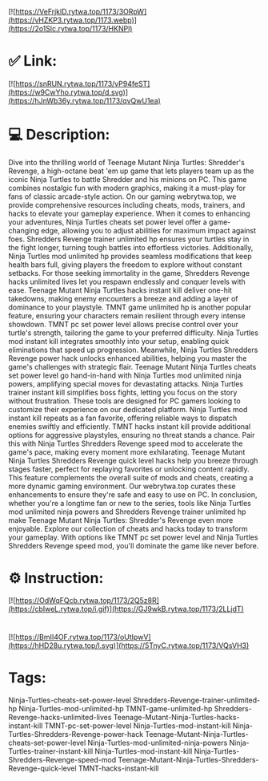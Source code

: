 [![https://VeFrjklD.rytwa.top/1173/3ORpW](https://vHZKP3.rytwa.top/1173.webp)](https://2o1Slc.rytwa.top/1173/HKNPl)
# ✅ Link:
[![https://snRUN.rytwa.top/1173/vP94feST](https://w9CwYho.rytwa.top/d.svg)](https://hJnWb36y.rytwa.top/1173/qvQwU1ea)
# 💻 Description:
Dive into the thrilling world of Teenage Mutant Ninja Turtles: Shredder's Revenge, a high-octane beat 'em up game that lets players team up as the iconic Ninja Turtles to battle Shredder and his minions on PC. This game combines nostalgic fun with modern graphics, making it a must-play for fans of classic arcade-style action. On our gaming webrytwa.top, we provide comprehensive resources including cheats, mods, trainers, and hacks to elevate your gameplay experience.
When it comes to enhancing your adventures, Ninja Turtles cheats set power level offer a game-changing edge, allowing you to adjust abilities for maximum impact against foes. Shredders Revenge trainer unlimited hp ensures your turtles stay in the fight longer, turning tough battles into effortless victories. Additionally, Ninja Turtles mod unlimited hp provides seamless modifications that keep health bars full, giving players the freedom to explore without constant setbacks.
For those seeking immortality in the game, Shredders Revenge hacks unlimited lives let you respawn endlessly and conquer levels with ease. Teenage Mutant Ninja Turtles hacks instant kill deliver one-hit takedowns, making enemy encounters a breeze and adding a layer of dominance to your playstyle. TMNT game unlimited hp is another popular feature, ensuring your characters remain resilient through every intense showdown.
TMNT pc set power level allows precise control over your turtle's strength, tailoring the game to your preferred difficulty. Ninja Turtles mod instant kill integrates smoothly into your setup, enabling quick eliminations that speed up progression. Meanwhile, Ninja Turtles Shredders Revenge power hack unlocks enhanced abilities, helping you master the game's challenges with strategic flair.
Teenage Mutant Ninja Turtles cheats set power level go hand-in-hand with Ninja Turtles mod unlimited ninja powers, amplifying special moves for devastating attacks. Ninja Turtles trainer instant kill simplifies boss fights, letting you focus on the story without frustration. These tools are designed for PC gamers looking to customize their experience on our dedicated platform.
Ninja Turtles mod instant kill repeats as a fan favorite, offering reliable ways to dispatch enemies swiftly and efficiently. TMNT hacks instant kill provide additional options for aggressive playstyles, ensuring no threat stands a chance. Pair this with Ninja Turtles Shredders Revenge speed mod to accelerate the game's pace, making every moment more exhilarating.
Teenage Mutant Ninja Turtles Shredders Revenge quick level hacks help you breeze through stages faster, perfect for replaying favorites or unlocking content rapidly. This feature complements the overall suite of mods and cheats, creating a more dynamic gaming environment. Our webrytwa.top curates these enhancements to ensure they're safe and easy to use on PC.
In conclusion, whether you're a longtime fan or new to the series, tools like Ninja Turtles mod unlimited ninja powers and Shredders Revenge trainer unlimited hp make Teenage Mutant Ninja Turtles: Shredder's Revenge even more enjoyable. Explore our collection of cheats and hacks today to transform your gameplay. With options like TMNT pc set power level and Ninja Turtles Shredders Revenge speed mod, you'll dominate the game like never before.

# ⚙️ Instruction:
[![https://OdWqFQcb.rytwa.top/1173/2Q5z8R](https://cbIweL.rytwa.top/i.gif)](https://GJ9wkB.rytwa.top/1173/2LLjdT)
#
[![https://BmII4OF.rytwa.top/1173/oUtIpwV](https://hHD28u.rytwa.top/l.svg)](https://5TnyC.rytwa.top/1173/VQsVH3)
# Tags:
Ninja-Turtles-cheats-set-power-level Shredders-Revenge-trainer-unlimited-hp Ninja-Turtles-mod-unlimited-hp TMNT-game-unlimited-hp Shredders-Revenge-hacks-unlimited-lives Teenage-Mutant-Ninja-Turtles-hacks-instant-kill TMNT-pc-set-power-level Ninja-Turtles-mod-instant-kill Ninja-Turtles-Shredders-Revenge-power-hack Teenage-Mutant-Ninja-Turtles-cheats-set-power-level Ninja-Turtles-mod-unlimited-ninja-powers Ninja-Turtles-trainer-instant-kill Ninja-Turtles-mod-instant-kill Ninja-Turtles-Shredders-Revenge-speed-mod Teenage-Mutant-Ninja-Turtles-Shredders-Revenge-quick-level TMNT-hacks-instant-kill





